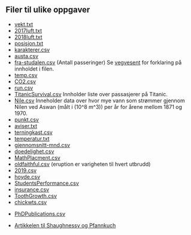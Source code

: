 
<h2 id="filer-til-ulike-oppgaver">Filer til ulike oppgaver</h2>

<ul>
  <li><a href="https://tork73.github.io/Data_behandling/vekt.txt">vekt.txt</a></li>
  <li><a href="https://tork73.github.io/Data_behandling/2017luft.txt">2017luft.txt</a></li>
  <li><a href="https://tork73.github.io/Data_behandling/2018luft.txt">2018luft.txt</a></li>
  <li><a href="https://tork73.github.io/Data_behandling/posisjon.txt">posisjon.txt</a></li>
  <li><a href="https://tork73.github.io/Data_behandling/karakterer.csv">karakterer.csv</a></li>
  <li><a href="https://vincentarelbundock.github.io/Rdatasets/csv/fpp2/austa.csv">austa.csv</a></li>
  <li><a href="https://tork73.github.io/Data_behandling/fra-studalen.csv">fra-studalen.csv</a> (Antall passeringer)
Se <a href="https://www.vegvesen.no/trafikkdata/start/om-trafikkdata#om-eksport">vegvesent</a> for forklaring på innholdet i filen.</li>
  <li><a href="https://tork73.github.io/Data_behandling/temp.csv">temp.csv</a></li>
  <li><a href="https://tork73.github.io/Data_behandling/CO2.csv">CO2.csv</a></li>
  <li><a href="https://tork73.github.io/Data_behandling/run.csv">run.csv</a></li>
  <li><a href="https://vincentarelbundock.github.io/Rdatasets/csv/carData/TitanicSurvival.csv">TitanicSurvival.csv</a> Innholder liste over passasjerer på Titanic.</li>
  <li><a href="https://vincentarelbundock.github.io/Rdatasets/csv/datasets/Nile.csv">Nile.csv</a> Inneholder data over hvor mye vann som strømmer gjennom Nilen ved Aswan (målt i (10^8 m^3)) per år for årene mellom 1871 og 1970.</li>
  <li><a href="https://tork73.github.io/Data_behandling/punkt.csv">punkt.csv</a></li>
  <li><a href="https://tork73.github.io/Data_behandling/aviser.txt">aviser.txt</a></li>
  <li><a href="https://tork73.github.io/Data_behandling/terningkast.csv">terningkast.csv</a></li>
  <li><a href="https://tork73.github.io/Data_behandling/temperatur.txt">temperatur.txt</a></li>
  <li><a href="https://tork73.github.io/Data_behandling/gjennomsnitt-mnd.csv">gjennomsnitt-mnd.csv</a></li>
  <li><a href="https://tork73.github.io/Data_behandling/doedelighet.csv">doedelighet.csv</a></li>
  <li><a href="https://vincentarelbundock.github.io/Rdatasets/csv/Stat2Data/MathPlacement.csv">MathPlacment.csv</a></li>
  <li><a href="https://tork73.github.io/Data_behandling/faithful.csv">oldfaithful.csv</a> (eruption er varigheten til hvert utbrudd)</li>
  <li><a href="https://tork73.github.io/Data_behandling/2019.csv">2019.csv</a></li>
  <li><a href="https://tork73.github.io/Data_behandling/hoyde.csv">hoyde.csv</a></li>
  <li><a href="https://tork73.github.io/Data_behandling/StudentsPerformance.csv">StudentsPerformance.csv</a></li>
  <li><a href="https://raw.githubusercontent.com/stedy/Machine-Learning-with-R-datasets/master/insurance.csv">insurance.csv</a></li>
  <li><a href="https://vincentarelbundock.github.io/Rdatasets/csv/datasets/ToothGrowth.csv">ToothGrowth.csv</a></li>
  <li><a href="https://vincentarelbundock.github.io/Rdatasets/csv/datasets/chickwts.csv">chickwts.csv</a></li>
  <li>
    <p><a href="https://vincentarelbundock.github.io/Rdatasets/csv/AER/PhDPublications.csv">PhDPublications.csv</a></p>
  </li>
  <li><a href="http://www.web.pdx.edu/~jfreder/M212/oldfaithful.pdf">Artikkelen til Shaughnessy og Pfannkuch</a></li>
</ul>
